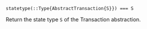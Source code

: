 ```
statetype(::Type{AbstractTransaction{S}}) === S
```

Return the state type `S` of the Transaction abstraction.
